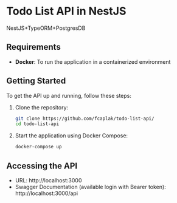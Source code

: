 # Todo List API in NestJS

NestJS+TypeORM+PostgresDB

## Requirements

- **Docker**: To run the application in a containerized environment

## Getting Started

To get the API up and running, follow these steps:

1. Clone the repository:

   ```bash
   git clone https://github.com/fcaplak/todo-list-api/
   cd todo-list-api
   ```

2. Start the application using Docker Compose:

   ```bash
   docker-compose up
   ```
 
## Accessing the API
- URL: http://localhost:3000
- Swagger Documentation (available login with Bearer token): http://localhost:3000/api
